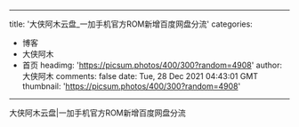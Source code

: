 
---
title: '大侠阿木云盘_一加手机官方ROM新增百度网盘分流'
categories: 
 - 博客
 - 大侠阿木
 - 首页
headimg: 'https://picsum.photos/400/300?random=4908'
author: 大侠阿木
comments: false
date: Tue, 28 Dec 2021 04:43:01 GMT
thumbnail: 'https://picsum.photos/400/300?random=4908'
---

<div>   
大侠阿木云盘|一加手机官方ROM新增百度网盘分流  
</div>
            